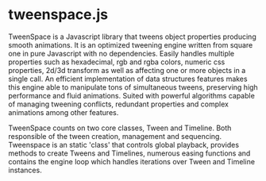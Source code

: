 # tweenspace.js

TweenSpace is a Javascript library that tweens object properties producing smooth animations. It is an optimized tweening engine written from square one in pure Javascript with no dependencies. Easily handles multiple properties such as hexadecimal, rgb and rgba colors, numeric css properties, 2d/3d transform as well as affecting one or more objects in a single call.  An efficient implementation of data structures features makes this engine able to manipulate tons of simultaneous tweens, preserving high performance and fluid animations. Suited with powerful algorithms capable of managing tweening conflicts, redundant properties and complex animations among other features.

TweenSpace counts on two core classes, Tween and Timeline. Both responsible of the tween creation, management and sequencing. Tweenspace is an static 'class' that controls global playback, provides methods to create Tweens and Timelines, numerous easing functions and contains the engine loop which handles iterations over Tween and Timeline instances.
